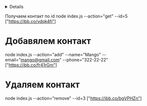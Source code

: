 
<details>

![1. Получаем и выводим весь список контакстов в виде таблицы][1][1]

[1]: https://ibb.co/dj73P23

</details>



Получаем контакт по id
node index.js --action="get" --id=5
["https://ibb.co/vdqk4fj"]

# Добавялем контакт
node index.js --action="add" --name="Mango" --email="mango@gmail.com" --phone="322-22-22"
["https://ibb.co/fr41rGm"]

# Удаляем контакт
node index.js --action="remove" --id=3
["https://ibb.co/bgVPHZn"]
